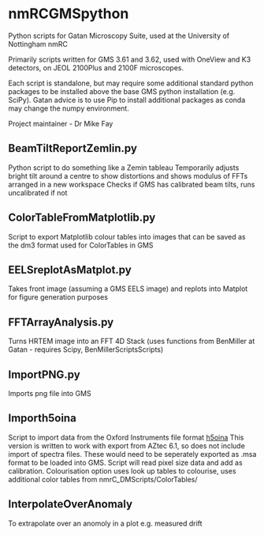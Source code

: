 # nmRCGMSpython

Python scripts for Gatan Microscopy Suite, used at the University of Nottingham nmRC

Primarily scripts written for GMS 3.61 and 3.62, used with OneView and K3 detectors, on JEOL 2100Plus and 2100F microscopes.

Each script is standalone, but may require some additional standard python packages to be installed above the base GMS python installation (e.g. SciPy). Gatan advice is to use Pip to install additional packages as conda may change the numpy environment. 


Project maintainer - Dr Mike Fay  


## BeamTiltReportZemlin.py
Python script to do something like a Zemin tableau
Temporarily adjusts bright tilt around a centre to show distortions and shows modulus of FFTs arranged in a new workspace
Checks if GMS has calibrated beam tilts, runs uncalibrated if not

## ColorTableFromMatplotlib.py
Script to export Matplotlib colour tables into images that can be saved as the dm3 format used for ColorTables in GMS

## EELSreplotAsMatplot.py
Takes front image (assuming a GMS EELS image) and replots into Matplot for figure generation purposes

## FFTArrayAnalysis.py
Turns HRTEM image into an FFT 4D Stack (uses functions from BenMiller at Gatan - requires Scipy, BenMillerScriptsScripts)

## ImportPNG.py
Imports png file into GMS 

## Importh5oina
Script to import data from the Oxford Instruments file format [h5oina](https://github.com/oinanoanalysis/h5oina)
This version is written to work with export from AZtec 6.1, so does not include import of spectra files. These would need to be seperately exported as .msa format to be loaded into GMS. 
Script will read pixel size data and add as calibration. Colourisation option uses look up tables to colourise, uses additional color tables from nmrC_DMScripts/ColorTables/

## InterpolateOverAnomaly
To extrapolate over an anomoly in a plot e.g. measured drift
